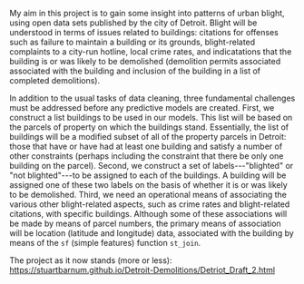 My aim in this project is to gain some insight into patterns of urban blight, using open data sets published by the city of Detroit. Blight will be understood in terms of issues related to buildings: citations for offenses such as failure to maintain a building or its grounds, blight-related complaints to a city-run hotline, local crime rates, and indicatations that the building is or was likely to be demolished (demolition permits associated associated with the building and inclusion of the building in a list of completed demolitions).

In addition to the usual tasks of data cleaning, three fundamental challenges must be addressed before any predictive models are created. First, we construct a list buildings to be used in our models. This list will be based on the parcels of property on which the buildings stand. Essentially, the list of buildings will be a modified subset of all of the property parcels in Detroit: those that have or have had at least one building and satisfy a number of other constraints (perhaps including the constraint that there be only one building on the parcel). Second, we construct a set of labels---"blighted" or "not blighted"---to be assigned to each of the buildings. A building will be assigned one of these two labels on the basis of whether it is or was likely to be demolished. Third, we need an operational means of associating the various other blight-related aspects, such as crime rates and blight-related citations, with specific buildings. Although some of these associations will be made by means of parcel numbers, the primary means of association will be location (latitude and longitude) data, associated with the building by means of the `sf` (simple features) function `st_join`.

The project as it now stands (more or less):
https://stuartbarnum.github.io/Detroit-Demolitions/Detriot_Draft_2.html
